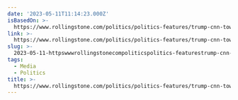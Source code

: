 ```yaml
---
date: '2023-05-11T11:14:23.000Z'
isBasedOn: >-
  https://www.rollingstone.com/politics/politics-features/trump-cnn-town-hall-network-insiders-disgrace-1234733328/
link: >-
  https://www.rollingstone.com/politics/politics-features/trump-cnn-town-hall-network-insiders-disgrace-1234733328/
slug: >-
  2023-05-11-httpswwwrollingstonecompoliticspolitics-featurestrump-cnn-town-hall-network-insiders-disgrace-1234733328
tags:
  - Media
  - Politics
title: >-
  https://www.rollingstone.com/politics/politics-features/trump-cnn-town-hall-network-insiders-disgrace-1234733328/
---
```


